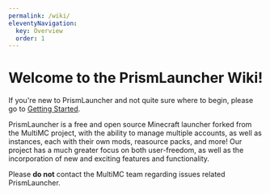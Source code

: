 ```yaml
---
permalink: /wiki/
eleventyNavigation:
  key: Overview
  order: 1
--- 
```


# Welcome to the PrismLauncher Wiki!

If you're new to PrismLauncher and not quite sure where to begin, please go to [Getting Started](./getting-started).

PrismLauncher is a free and open source Minecraft launcher forked from the MultiMC project, with the ability to manage multiple accounts, as well as instances, each with their own mods, reasource packs, and more! Our project has a much greater focus on both user-freedom, as well as the incorporation of new and exciting features and functionality.

Please **do not** contact the MultiMC team regarding issues related PrismLauncher.
